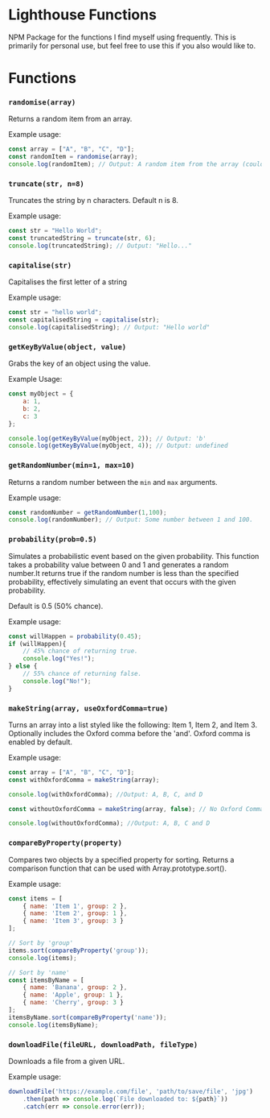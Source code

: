 # Lighthouse Functions
NPM Package for the functions I find myself using frequently. This is primarily for personal use, but feel free to use this if you also would like to.

# Functions
### `randomise(array)`
Returns a random item from an array.

Example usage:
```js
const array = ["A", "B", "C", "D"];
const randomItem = randomise(array);
console.log(randomItem); // Output: A random item from the array (could be any type of variable).
```
### `truncate(str, n=8)`
Truncates the string by n characters. Default n is 8.

Example usage:
```js
const str = "Hello World";
const truncatedString = truncate(str, 6);
console.log(truncatedString); // Output: "Hello..."
```
### `capitalise(str)`
Capitalises the first letter of a string

Example usage:
```js
const str = "hello world";
const capitalisedString = capitalise(str);
console.log(capitalisedString); // Output: "Hello world"
```
### `getKeyByValue(object, value)`
Grabs the key of an object using the value.

Example Usage:
```js
const myObject = {
    a: 1,
    b: 2,
    c: 3
};

console.log(getKeyByValue(myObject, 2)); // Output: 'b'
console.log(getKeyByValue(myObject, 4)); // Output: undefined
```
### `getRandomNumber(min=1, max=10)`
Returns a random number between the `min` and `max` arguments.

Example usage:
```js
const randomNumber = getRandomNumber(1,100);
console.log(randomNumber); // Output: Some number between 1 and 100.
```
### `probability(prob=0.5)`
Simulates a probabilistic event based on the given probability. This function takes a probability value between 0 and 1 and generates a random number.It returns true if the random number is less than the specified probability, effectively simulating an event that occurs with the given probability.

Default is 0.5 (50% chance).

Example usage:
```js
const willHappen = probability(0.45);
if (willHappen){
    // 45% chance of returning true.
    console.log("Yes!");
} else {
    // 55% chance of returning false.
    console.log("No!");
}
```
### `makeString(array, useOxfordComma=true)`
Turns an array into a list styled like the following: Item 1, Item 2, and Item 3. Optionally includes the Oxford comma before the 'and'. Oxford comma is enabled by default.

Example usage:
```js
const array = ["A", "B", "C", "D"];
const withOxfordComma = makeString(array);

console.log(withOxfordComma); //Output: A, B, C, and D

const withoutOxfordComma = makeString(array, false); // No Oxford Comma

console.log(withoutOxfordComma); //Output: A, B, C and D
```
### `compareByProperty(property)`
Compares two objects by a specified property for sorting. Returns a comparison function that can be used with Array.prototype.sort().

Example usage:
```js
const items = [
    { name: 'Item 1', group: 2 },
    { name: 'Item 2', group: 1 },
    { name: 'Item 3', group: 3 }
];

// Sort by 'group'
items.sort(compareByProperty('group'));
console.log(items);

// Sort by 'name'
const itemsByName = [
    { name: 'Banana', group: 2 },
    { name: 'Apple', group: 1 },
    { name: 'Cherry', group: 3 }
];
itemsByName.sort(compareByProperty('name'));
console.log(itemsByName);
```
### `downloadFile(fileURL, downloadPath, fileType)`
Downloads a file from a given URL.

Example usage:
```js
downloadFile('https://example.com/file', 'path/to/save/file', 'jpg')
    .then(path => console.log(`File downloaded to: ${path}`))
    .catch(err => console.error(err));
```